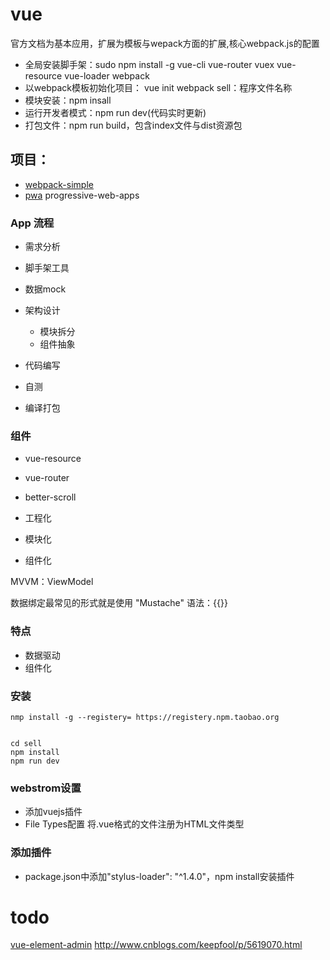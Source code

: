 # vue

官方文档为基本应用，扩展为模板与wepack方面的扩展,核心webpack.js的配置

- 全局安装脚手架：sudo npm install -g vue-cli vue-router vuex vue-resource vue-loader webpack
- 以webpack模板初始化项目： vue init webpack sell：程序文件名称
- 模块安装：npm insall
- 运行开发者模式：npm run dev(代码实时更新)
- 打包文件：npm run build，包含index文件与dist资源包

## 项目：

- [webpack-simple](https://github.com/vuejs-templates/webpack-simple)
- [pwa](https://github.com/vuejs-templates/pwa) progressive-web-apps

### App 流程

- 需求分析
- 脚手架工具
- 数据mock
- 架构设计

  - 模块拆分
  - 组件抽象

- 代码编写

- 自测

- 编译打包

### 组件

- vue-resource
- vue-router
- better-scroll

- 工程化

- 模块化

- 组件化

MVVM：ViewModel

数据绑定最常见的形式就是使用 "Mustache" 语法：{{}}

### 特点

- 数据驱动
- 组件化

### 安装

```
nmp install -g --registery= https://registery.npm.taobao.org


cd sell
npm install
npm run dev
```

### webstrom设置

- 添加vuejs插件
- File Types配置 将.vue格式的文件注册为HTML文件类型

### 添加插件

- package.json中添加"stylus-loader": "^1.4.0"，npm install安装插件

# todo

[vue-element-admin](https://github.com/PanJiaChen/vue-element-admin) <http://www.cnblogs.com/keepfool/p/5619070.html>
